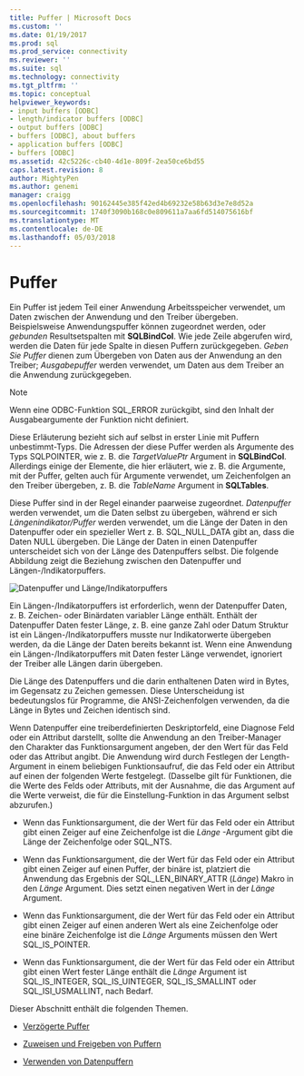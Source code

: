 ```yaml
---
title: Puffer | Microsoft Docs
ms.custom: ''
ms.date: 01/19/2017
ms.prod: sql
ms.prod_service: connectivity
ms.reviewer: ''
ms.suite: sql
ms.technology: connectivity
ms.tgt_pltfrm: ''
ms.topic: conceptual
helpviewer_keywords:
- input buffers [ODBC]
- length/indicator buffers [ODBC]
- output buffers [ODBC]
- buffers [ODBC], about buffers
- application buffers [ODBC]
- buffers [ODBC]
ms.assetid: 42c5226c-cb40-4d1e-809f-2ea50ce6bd55
caps.latest.revision: 8
author: MightyPen
ms.author: genemi
manager: craigg
ms.openlocfilehash: 90162445e385f42ed4b69232e58b63d3e7e8d52a
ms.sourcegitcommit: 1740f3090b168c0e809611a7aa6fd514075616bf
ms.translationtype: MT
ms.contentlocale: de-DE
ms.lasthandoff: 05/03/2018
---
```

# <a name="buffers"></a>Puffer
Ein Puffer ist jedem Teil einer Anwendung Arbeitsspeicher verwendet, um Daten zwischen der Anwendung und den Treiber übergeben. Beispielsweise Anwendungspuffer können zugeordnet werden, oder *gebunden* Resultsetspalten mit **SQLBindCol**. Wie jede Zeile abgerufen wird, werden die Daten für jede Spalte in diesen Puffern zurückgegeben. *Geben Sie Puffer* dienen zum Übergeben von Daten aus der Anwendung an den Treiber; *Ausgabepuffer* werden verwendet, um Daten aus dem Treiber an die Anwendung zurückgegeben.  
  
> [!NOTE]  
>  Wenn eine ODBC-Funktion SQL_ERROR zurückgibt, sind den Inhalt der Ausgabeargumente der Funktion nicht definiert.  
  
 Diese Erläuterung bezieht sich auf selbst in erster Linie mit Puffern unbestimmt-Typs. Die Adressen der diese Puffer werden als Argumente des Typs SQLPOINTER, wie z. B. die *TargetValuePtr* Argument in **SQLBindCol**. Allerdings einige der Elemente, die hier erläutert, wie z. B. die Argumente, mit der Puffer, gelten auch für Argumente verwendet, um Zeichenfolgen an den Treiber übergeben, z. B. die *TableName* Argument in **SQLTables**.  
  
 Diese Puffer sind in der Regel einander paarweise zugeordnet. *Datenpuffer* werden verwendet, um die Daten selbst zu übergeben, während er sich *Längenindikator/Puffer* werden verwendet, um die Länge der Daten in den Datenpuffer oder ein spezieller Wert z. B. SQL_NULL_DATA gibt an, dass die Daten NULL übergeben. Die Länge der Daten in einen Datenpuffer unterscheidet sich von der Länge des Datenpuffers selbst. Die folgende Abbildung zeigt die Beziehung zwischen den Datenpuffer und Längen-/Indikatorpuffers.  
  
 ![Datenpuffer und Länge&#47;Indikatorpuffers](../../../odbc/reference/develop-app/media/pr09.gif "pr09")  
  
 Ein Längen-/Indikatorpuffers ist erforderlich, wenn der Datenpuffer Daten, z. B. Zeichen- oder Binärdaten variabler Länge enthält. Enthält der Datenpuffer Daten fester Länge, z. B. eine ganze Zahl oder Datum Struktur ist ein Längen-/Indikatorpuffers musste nur Indikatorwerte übergeben werden, da die Länge der Daten bereits bekannt ist. Wenn eine Anwendung ein Längen-/Indikatorpuffers mit Daten fester Länge verwendet, ignoriert der Treiber alle Längen darin übergeben.  
  
 Die Länge des Datenpuffers und die darin enthaltenen Daten wird in Bytes, im Gegensatz zu Zeichen gemessen. Diese Unterscheidung ist bedeutungslos für Programme, die ANSI-Zeichenfolgen verwenden, da die Länge in Bytes und Zeichen identisch sind.  
  
 Wenn Datenpuffer eine treiberdefinierten Deskriptorfeld, eine Diagnose Feld oder ein Attribut darstellt, sollte die Anwendung an den Treiber-Manager den Charakter das Funktionsargument angeben, der den Wert für das Feld oder das Attribut angibt. Die Anwendung wird durch Festlegen der Length-Argument in einem beliebigen Funktionsaufruf, die das Feld oder ein Attribut auf einen der folgenden Werte festgelegt. (Dasselbe gilt für Funktionen, die die Werte des Felds oder Attributs, mit der Ausnahme, die das Argument auf die Werte verweist, die für die Einstellung-Funktion in das Argument selbst abzurufen.)  
  
-   Wenn das Funktionsargument, die der Wert für das Feld oder ein Attribut gibt einen Zeiger auf eine Zeichenfolge ist die *Länge* -Argument gibt die Länge der Zeichenfolge oder SQL_NTS.  
  
-   Wenn das Funktionsargument, die der Wert für das Feld oder ein Attribut gibt einen Zeiger auf einen Puffer, der binäre ist, platziert die Anwendung das Ergebnis der SQL_LEN_BINARY_ATTR (*Länge*) Makro in den *Länge* Argument. Dies setzt einen negativen Wert in der *Länge* Argument.  
  
-   Wenn das Funktionsargument, die der Wert für das Feld oder ein Attribut gibt einen Zeiger auf einen anderen Wert als eine Zeichenfolge oder eine binäre Zeichenfolge ist die *Länge* Arguments müssen den Wert SQL_IS_POINTER.  
  
-   Wenn das Funktionsargument, die der Wert für das Feld oder ein Attribut gibt einen Wert fester Länge enthält die *Länge* Argument ist SQL_IS_INTEGER, SQL_IS_UINTEGER, SQL_IS_SMALLINT oder SQL_ISI_USMALLINT, nach Bedarf.  
  
 Dieser Abschnitt enthält die folgenden Themen.  
  
-   [Verzögerte Puffer](../../../odbc/reference/develop-app/deferred-buffers.md)  
  
-   [Zuweisen und Freigeben von Puffern](../../../odbc/reference/develop-app/allocating-and-freeing-buffers.md)  
  
-   [Verwenden von Datenpuffern](../../../odbc/reference/develop-app/using-data-buffers.md)
